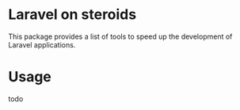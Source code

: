 # Laravel on steroids

This package provides a list of tools to speed up the development of Laravel applications.

# Usage

todo
